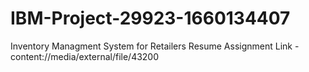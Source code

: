 # IBM-Project-29923-1660134407
Inventory Managment System for Retailers
Resume Assignment Link - content://media/external/file/43200
